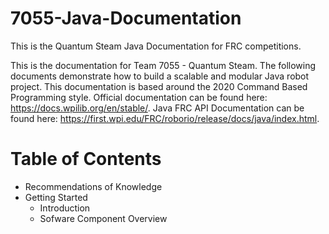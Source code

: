 # 7055-Java-Documentation
This is the Quantum Steam Java Documentation for FRC competitions. 

This is the documentation for Team 7055 - Quantum Steam. The following documents demonstrate how to build a scalable and modular Java robot project. This documentation is based around the 2020 Command Based Programming style. Official documentation can be found here: https://docs.wpilib.org/en/stable/. Java FRC API Documentation can be found here: https://first.wpi.edu/FRC/roborio/release/docs/java/index.html. 

# Table of Contents

- Recommendations of Knowledge
- Getting Started
    - Introduction
    - Sofware Component Overview



